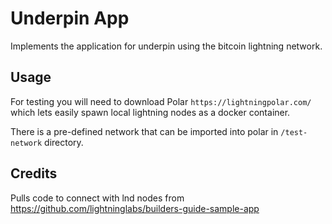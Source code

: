# Underpin App
Implements the application for underpin using the bitcoin lightning network.

## Usage
For testing you will need to download Polar `https://lightningpolar.com/` which lets easily spawn local lightning nodes as a docker container.

There is a pre-defined network that can be imported into polar in `/test-network` directory.


## Credits
Pulls code to connect with lnd nodes from https://github.com/lightninglabs/builders-guide-sample-app
